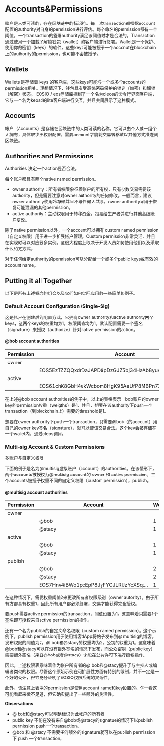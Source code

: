# Accounts&Permissions

账户是人类可读的，存在区块链中的标识符。每一次transaction都根据account配置的authority对自身的permission进行评估。每个命名的permission都有一个阈值，一个transaction的签署authority满足该阈值时才是合法的。Transaction通过使用一个加载了解锁钱包（wallet）的客户端进行签署。Wallet是一个保护、使用你的密钥（keys）的软件，这些keys可能被授予一个acconut在blockchain上的authority的permission，也可能不会被授予。

## Wallets

Wallets 是存储着 keys 的客户端，这些keys可能与一个或多个accounts的permission相关。理想情况下，钱包具有受高熵密码保护的锁定（加密）和解锁（解密）状态。 EOSIO / eos存储库捆绑了一个名为cleos的命令行界面客户端，它与一个名为keosd的lite客户端进行交互，并且共同展示了这种模式。

## Accounts

帐户（Accounts）是存储在区块链中的人类可读的名称。它可以由个人或一组个人拥有，具体取决于权限配置。需要account才能将交易转移或以其他方式推送到区块链。

## Authorities and Permissions

Authorities 决定一个action是否合法。

每个账户都具有两个native named permission。

- owner authority：所有者权限象征着账户的所有权，只有少数交易需要该authority，但是需要注意对owner authority的任何修改。一般而言，建议owner authority使用冷存储并且不与任何人共享。owner authority可用于恢复可能泄漏的其他permission。
- active authority：主动权限用于转移资金，投票给生产者并进行其他高级账户更改。

除了native permission以外，一个account可以拥有 custom named permission（自定义权限）用于进一步扩展帐户管理。Custom permission非常灵活，并且在实现时可以对应很多实例。这很大程度上取决于开发人员如何使用他们以及采取什么约定方式。

对于任何给定authority的permission可以分配给一个或多个public keys或有效的account name。

## Putting it all Together

 以下是所有上述概念的组合以及它们如何实际应用的一些简单的例子。

### Default Account Configuration (Single-Sig)

这是帐户在创建后的配置方式，它拥有owner authority和active authority两个keys，这两个keys的权重均为1，权限阈值均为1。默认配置需要一个签名（signature）来授权（authorize）针对native permission的action。

#### **@bob account authorities**

| Permission | Account                                               | Weight | Threshold |
| ---------- | ----------------------------------------------------- | ------ | --------- |
| owner      |                                                       |        | 1         |
|            | EOS5EzTZZQQxdrDaJAPD9pDzGJZ5bj34HaAb8yuvjFHGWzqV25Dch | 1      |           |
| active     |                                                       |        | 1         |
|            | EOS61chK8GbH4ukWcbom8HgK95AeUfP8MBPn7XRq8FeMBYYTgwmcX | 1      |           |

在上述@bob account  authorities的例子中，以上的表格表示：bob账户的owner key的permission权重（weigths）是1，并且，想要在该authority下push一个transaction（到blockchain上）需要的threshold是1。

想要在owner authority下push一个transaction，只需要@bob（的account）用自己的owner key签名（signature），就可以使该交易合法。这个key会被存储在一个wallet内，通过cleos调用。

### Multi-sig Account & Custom Permissions

多账户与自定义权限

下面的例子是名为@multisig虚拟账户（account）的authorities。在该情形下，两个accounts被授权为@multisig account的 owner 和 active permission。三个accounts被授予权重不同的自定义权限（custom permission），publish。

#### **@multisig account authorities**

| Permission | Account                                | Weight | Threshold |
| ---------- | -------------------------------------- | ------ | --------- |
| owner      |                                        |        | 2         |
|            | @bob                                   | 1      |           |
|            | @stacy                                 | 1      |           |
| active     |                                        |        | 1         |
|            | @bob                                   | 1      |           |
|            | @stacy                                 | 1      |           |
| publish    |                                        |        | 2         |
|            | @bob                                   | 2      |           |
|            | @stacy                                 | 2      |           |
|            | EOS7Hnv4iBWo1pcEpP8JyFYCJLRUzYcXSqt... | 1      |           |

在这种情况下，需要权重阈值2来更改所有者权限级别（owner autority）。由于所有方都具有权重1，因此所有用户都必须签署，交易才能获得完全授权。

要push需要active permission的transaction，阈值设置为1。这意味着只需要1个签名即可授权来自active permission的操作。

还有一个名为publish的自定义命名权限（custom named permission）。这个示例下，publish permission用于使用博客dApp将帖子发布到@ multisig的博客。发布权限的阈值为2，@ bob和@stacy的权重均为2，公钥的权重为1。这意味着@bob和@stacy可以在没有额外签名的情况下发布，而公众密钥（public key）需要额外签名（来自@bob或者@stacy）才能在公共许可下进行授权操作。

因此，上述权限表意味着作为帐户所有者的@ bob和@stacy提升了与主持人或编辑者类似的权限。尽管这个原始示例在可扩展性方面有特别的限制，并不一定是一个好的设计，但它充分证明了EOSIO权限系统的灵活性。

此外，请注意上表中的permission是使用account name和key设置的。乍一看这可能看起来微不足道，但它确实提出了一些额外的灵活性。

**Observations**

- @ bob和@stacy可以明确标识为此帐户的所有者
- public key 不能在没有来自@bob或@stacy的signatue的情况下以publish permission push一个transaction。
- @bob 和 @stacy 不需要任何额外的signature就可以在publish permission下 push 一个transaction。